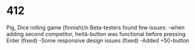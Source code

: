 # 412
Pig, Dice rolling game (finnish)/n
Beta-testers found few issues:
-when adding second competitor, heitä-button was functional before pressing Enter (fixed)
-Some responsive design issues (fixed)
-Added +50-button
